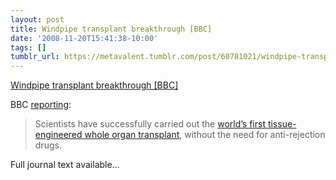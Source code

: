 ```yaml
---
layout: post
title: Windpipe transplant breakthrough [BBC]
date: '2008-11-20T15:41:38-10:00'
tags: []
tumblr_url: https://metavalent.tumblr.com/post/60781021/windpipe-transplant-breakthrough-bbc
---
```

[Windpipe transplant breakthrough [BBC]](http://metavalent.com/?p=974)  

BBC [reporting](http://news.bbc.co.uk/2/hi/health/7735696.stm):

> Scientists have successfully carried out the [world’s first tissue-engineered whole organ transplant](http://news.bbc.co.uk/1/hi/health/7736549.stm), without the need for anti-rejection drugs.

Full journal text available…

